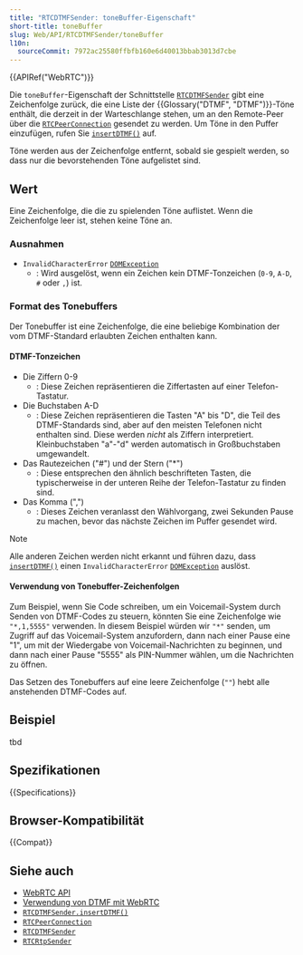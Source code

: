 ```yaml
---
title: "RTCDTMFSender: toneBuffer-Eigenschaft"
short-title: toneBuffer
slug: Web/API/RTCDTMFSender/toneBuffer
l10n:
  sourceCommit: 7972ac25580ffbfb160e6d40013bbab3013d7cbe
---
```


{{APIRef("WebRTC")}}

Die `toneBuffer`-Eigenschaft der Schnittstelle [`RTCDTMFSender`](/de/docs/Web/API/RTCDTMFSender) gibt eine Zeichenfolge zurück,
die eine Liste der {{Glossary("DTMF", "DTMF")}}-Töne enthält, die derzeit in der Warteschlange stehen, um an den
Remote-Peer über die [`RTCPeerConnection`](/de/docs/Web/API/RTCPeerConnection) gesendet zu werden. Um Töne in den Puffer einzufügen,
rufen Sie [`insertDTMF()`](/de/docs/Web/API/RTCDTMFSender/insertDTMF) auf.

Töne werden aus der Zeichenfolge entfernt, sobald sie gespielt werden, so dass nur die bevorstehenden Töne aufgelistet sind.

## Wert

Eine Zeichenfolge, die die zu spielenden Töne auflistet. Wenn die Zeichenfolge leer ist,
stehen keine Töne an.

### Ausnahmen

- `InvalidCharacterError` [`DOMException`](/de/docs/Web/API/DOMException)
  - : Wird ausgelöst, wenn ein Zeichen kein DTMF-Tonzeichen (`0-9`, `A-D`, `#` oder `,`) ist.

### Format des Tonebuffers

Der Tonebuffer ist eine Zeichenfolge, die eine beliebige Kombination der vom DTMF-Standard erlaubten Zeichen enthalten kann.

#### DTMF-Tonzeichen

- Die Ziffern 0-9
  - : Diese Zeichen repräsentieren die Ziffertasten auf einer Telefon-Tastatur.
- Die Buchstaben A-D
  - : Diese Zeichen repräsentieren die Tasten "A" bis "D", die Teil des DTMF-Standards sind, aber auf den meisten Telefonen nicht enthalten sind. Diese werden _nicht_ als Ziffern interpretiert. Kleinbuchstaben "a"-"d" werden automatisch in Großbuchstaben umgewandelt.
- Das Rautezeichen ("#") und der Stern ("\*")
  - : Diese entsprechen den ähnlich beschrifteten Tasten, die typischerweise in der unteren Reihe der Telefon-Tastatur zu finden sind.
- Das Komma (",")
  - : Dieses Zeichen veranlasst den Wählvorgang, zwei Sekunden Pause zu machen, bevor das nächste Zeichen im Puffer gesendet wird.

> [!NOTE]
> Alle anderen Zeichen werden nicht erkannt und führen dazu, dass
> [`insertDTMF()`](/de/docs/Web/API/RTCDTMFSender/insertDTMF) einen
> `InvalidCharacterError` [`DOMException`](/de/docs/Web/API/DOMException) auslöst.

#### Verwendung von Tonebuffer-Zeichenfolgen

Zum Beispiel, wenn Sie Code schreiben, um ein Voicemail-System durch Senden von DTMF-Codes zu steuern, könnten Sie eine Zeichenfolge wie `"*,1,5555"` verwenden. In diesem Beispiel würden wir `"*"` senden, um Zugriff auf das Voicemail-System anzufordern, dann nach einer Pause eine "1", um mit der Wiedergabe von Voicemail-Nachrichten zu beginnen, und dann nach einer Pause "5555" als PIN-Nummer wählen, um die Nachrichten zu öffnen.

Das Setzen des Tonebuffers auf eine leere Zeichenfolge (`""`) hebt alle anstehenden DTMF-Codes auf.

## Beispiel

tbd

## Spezifikationen

{{Specifications}}

## Browser-Kompatibilität

{{Compat}}

## Siehe auch

- [WebRTC API](/de/docs/Web/API/WebRTC_API)
- [Verwendung von DTMF mit WebRTC](/de/docs/Web/API/WebRTC_API/Using_DTMF)
- [`RTCDTMFSender.insertDTMF()`](/de/docs/Web/API/RTCDTMFSender/insertDTMF)
- [`RTCPeerConnection`](/de/docs/Web/API/RTCPeerConnection)
- [`RTCDTMFSender`](/de/docs/Web/API/RTCDTMFSender)
- [`RTCRtpSender`](/de/docs/Web/API/RTCRtpSender)
